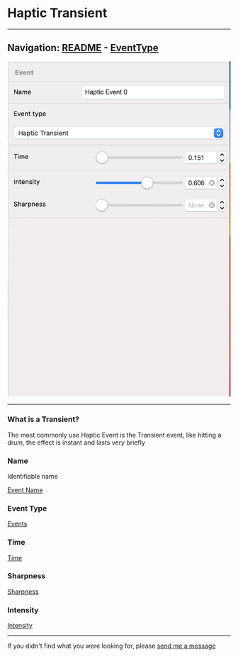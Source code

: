 # Haptic Transient


---
Navigation: [README](README.md) - [EventType](EventType.md)
---






![Image](media/images/inspectorHapticTransient.png)


---


### What is a Transient?

The most commonly use Haptic Event is the Transient event, like hitting a drum, the effect is instant and lasts very briefly






### Name

Identifiable name



[Event Name](EventName.md)


### Event Type





[Events](EventType.md)


### Time





[Time](Time.md)


### Sharpness





[Sharpness](Sharpness.md)


### Intensity





[Intensity](Intensity.md)





---

If you didn't find what you were looking for, please [send me a message](mailto:contact+help@haptrix.com)